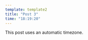 ```yaml
---
template: template2
title: "Post 3"
time: "18:19:20"
---
```


This post uses an automatic timezone.

